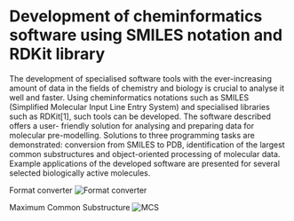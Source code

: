 # Development of cheminformatics software using SMILES notation and RDKit library

The development of specialised software tools with the ever-increasing amount of data in the fields of chemistry and biology is crucial to analyse it well and faster. Using cheminformatics notations such as SMILES (Simplified Molecular Input Line Entry System) and specialised libraries such as RDKit[1], such tools can be developed. The software described offers a user- friendly solution for analysing and preparing data for molecular pre-modelling. Solutions to three programming tasks are demonstrated: conversion from SMILES to PDB, identification of the largest common substructures and object-oriented processing of molecular data. Example applications of the developed software are presented for several selected biologically active molecules.

Format converter
![Format converter](https://github.com/juliazubel/Python_Projects/Cheminformatics%20using%20RDKit/formatconverter.png)

Maximum Common Substructure
![MCS](https://github.com/juliazubel/Python_Projects/Cheminformatics%20using%20RDKit/MCS.png)
